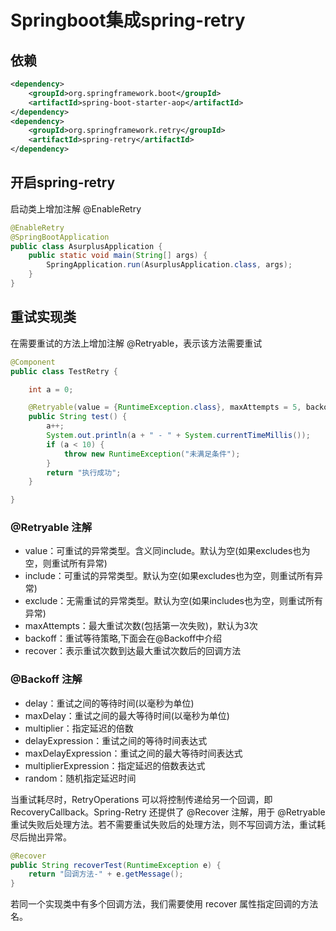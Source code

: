 # Springboot集成spring-retry

## 依赖
```xml
<dependency>
    <groupId>org.springframework.boot</groupId>
    <artifactId>spring-boot-starter-aop</artifactId>
</dependency>
<dependency>
    <groupId>org.springframework.retry</groupId>
    <artifactId>spring-retry</artifactId>
</dependency>
```

## 开启spring-retry

启动类上增加注解 @EnableRetry

```java
@EnableRetry
@SpringBootApplication
public class AsurplusApplication {
    public static void main(String[] args) {
        SpringApplication.run(AsurplusApplication.class, args);
    }
}

```


## 重试实现类

在需要重试的方法上增加注解 @Retryable，表示该方法需要重试

```java
@Component
public class TestRetry {

    int a = 0;

    @Retryable(value = {RuntimeException.class}, maxAttempts = 5, backoff = @Backoff(delay = 1000, multiplier = 2))
    public String test() {
        a++;
        System.out.println(a + " - " + System.currentTimeMillis());
        if (a < 10) {
            throw new RuntimeException("未满足条件");
        }
        return "执行成功";
    }

}

```

### @Retryable 注解

* value：可重试的异常类型。含义同include。默认为空(如果excludes也为空，则重试所有异常)
* include：可重试的异常类型。默认为空(如果excludes也为空，则重试所有异常)
* exclude：无需重试的异常类型。默认为空(如果includes也为空，则重试所有异常)
* maxAttempts：最大重试次数(包括第一次失败)，默认为3次
* backoff：重试等待策略,下面会在@Backoff中介绍
* recover：表示重试次数到达最大重试次数后的回调方法

### @Backoff 注解

* delay：重试之间的等待时间(以毫秒为单位)
* maxDelay：重试之间的最大等待时间(以毫秒为单位)
* multiplier：指定延迟的倍数
* delayExpression：重试之间的等待时间表达式
* maxDelayExpression：重试之间的最大等待时间表达式
* multiplierExpression：指定延迟的倍数表达式
* random：随机指定延迟时间

当重试耗尽时，RetryOperations 可以将控制传递给另一个回调，即 RecoveryCallback。Spring-Retry 还提供了 @Recover 注解，用于 @Retryable 重试失败后处理方法。若不需要重试失败后的处理方法，则不写回调方法，重试耗尽后抛出异常。  

```java
@Recover
public String recoverTest(RuntimeException e) {
    return "回调方法-" + e.getMessage();
}

```

若同一个实现类中有多个回调方法，我们需要使用 recover 属性指定回调的方法名。
